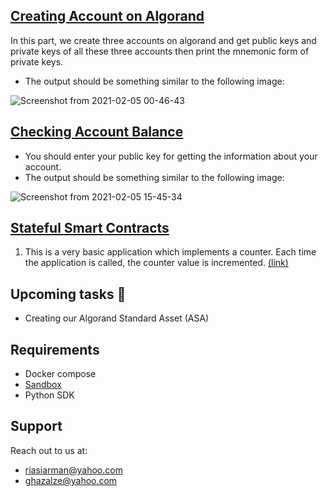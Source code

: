 ## [Creating Account on Algorand](https://github.com/arman324/Algorand-Development/tree/main/Creating%20Account)
In this part, we create three accounts on algorand and get public keys and private keys of all these three accounts then print the mnemonic form of private keys.
* The output should be something similar to the following image:

![Screenshot from 2021-02-05 00-46-43](https://user-images.githubusercontent.com/35253872/106960475-65a11700-6751-11eb-90c2-b9e53436d08f.png)

## [Checking Account Balance](https://github.com/arman324/Algorand-Development/tree/main/Check%20Account%20Balance)
* You should enter your public key for getting the information about your account.
* The output should be something similar to the following image:

![Screenshot from 2021-02-05 15-45-34](https://user-images.githubusercontent.com/35253872/107033190-2cf15400-67ca-11eb-9da0-6d1118b90208.png)

## [Stateful Smart Contracts](https://github.com/arman324/Algorand-Development/tree/main/Stateful%20Smart%20Contracts)
1. This is a very basic application which implements a counter. Each time the application is called, the counter value is incremented. [(link)](https://github.com/arman324/Algorand-Development/tree/main/Stateful%20Smart%20Contracts/Simple%20counter)

## Upcoming tasks 🎉
* Creating our Algorand Standard Asset (ASA) 

## Requirements
* Docker compose
* [Sandbox](https://github.com/algorand/sandbox)  
* Python SDK

## Support
Reach out to us at:
* riasiarman@yahoo.com
* ghazalze@yahoo.com
